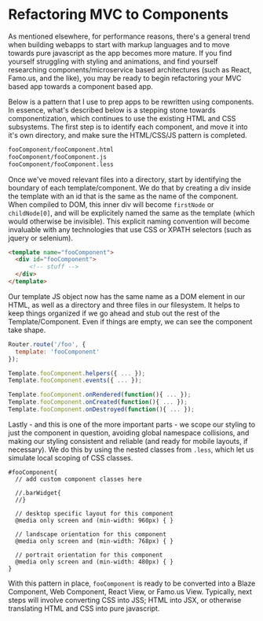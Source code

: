Refactoring MVC to Components  
=================================================

As mentioned elsewhere, for performance reasons, there's a general trend when building webapps to start with markup languages and to move towards pure javascript as the app becomes more mature.  If you find yourself struggling with styling and animations, and find yourself researching components/microservice based architectures (such as React, Famo.us, and the like), you may be ready to begin refactoring your MVC based app towards a component based app.

Below is a pattern that I use to prep apps to be rewritten using components.  In essence, what's described below is a stepping stone towards componentization, which continues to use the existing HTML and CSS subsystems.  The first step is to identify each component, and move it into it's own directory, and make sure the HTML/CSS/JS pattern is completed.

````sh
fooComponent/fooComponent.html
fooComponent/fooComponent.js
fooComponent/fooComponent.less
````

Once we've moved relevant files into a directory, start by identifying the boundary of each template/component.  We do that by creating a div inside the template with an id that is the same as the name of the component.  When compiled to DOM, this inner div will become ``firstNode`` or ``childNode[0]``, and will be explicitely named the same as the template (which would otherwise be invisible).  This explicit naming convention will become invaluable with any technologies that use CSS or XPATH selectors (such as jquery or selenium).   

````html
<template name="fooComponent">
  <div id="fooComponent">
      <!-- stuff -->
  </div>
</template>
````

Our template JS object now has the same name as a DOM element in our HTML, as well as a directory and three files in our filesystem.  It helps to keep things organized if we go ahead and stub out the rest of the Template/Component.  Even if things are empty, we can see the component take shape.

````js
Router.route('/foo', {
  template: 'fooComponent'
});

Template.fooComponent.helpers({ ... });
Template.fooComponent.events({ ... });

Template.fooComponent.onRendered(function(){ ... });
Template.fooComponent.onCreated(function(){ ... });
Template.fooComponent.onDestroyed(function(){ ... });
````

Lastly - and this is one of the more important parts - we scope our styling to just the component in question, avoiding global namespace collisions, and making our styling consistent and reliable (and ready for mobile layouts, if necessary).  We do this by using the nested classes from ``.less``, which let us simulate local scoping of CSS classes.  

````less
#fooComponent{
  // add custom component classes here
  
  //.barWidget{
  //}

  // desktop specific layout for this component
  @media only screen and (min-width: 960px) { }

  // landscape orientation for this component
  @media only screen and (min-width: 768px) { }

  // portrait orientation for this component
  @media only screen and (min-width: 480px) { }
}
````

With this pattern in place, ``fooComponent`` is ready to be converted into a Blaze Component, Web Component, React View, or Famo.us View.  Typically, next steps will involve converting CSS into JSS; HTML into JSX, or otherwise translating HTML and CSS into pure javascript.  



